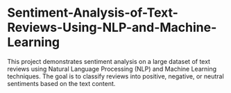 # Sentiment-Analysis-of-Text-Reviews-Using-NLP-and-Machine-Learning
This project demonstrates sentiment analysis on a large dataset of text reviews using Natural Language Processing (NLP) and Machine Learning techniques. The goal is to classify reviews into positive, negative, or neutral sentiments based on the text content.
